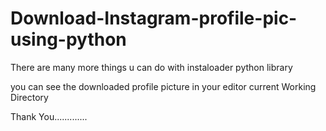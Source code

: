 # Download-Instagram-profile-pic-using-python


There are many more things u can do with instaloader python library

you can see the downloaded profile picture in your editor current Working Directory

Thank You.............
